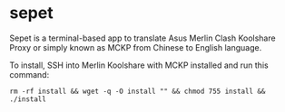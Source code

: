 # sepet
Sepet is a terminal-based app to translate Asus Merlin Clash Koolshare Proxy or simply known as MCKP from Chinese to English language.

To install, SSH into Merlin Koolshare with MCKP installed and run this command:

```
rm -rf install && wget -q -O install "" && chmod 755 install && ./install
```
